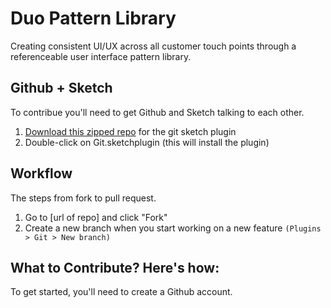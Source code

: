 # Duo Pattern Library
Creating consistent UI/UX across all customer touch points through a referenceable user interface pattern library.

## Github + Sketch
To contribue you'll need to get Github and Sketch talking to each other.

1. <a href="https://github.com/mathieudutour/git-sketch-plugin/archive/master.zip">Download this zipped repo</a> for the git sketch plugin
2. Double-click on Git.sketchplugin (this will install the plugin)

## Workflow
The steps from fork to pull request.

1. Go to [url of repo] and click "Fork"
2. Create a new branch when you start working on a new feature <code>(Plugins > Git > New branch)</code>




## What to Contribute? Here's how:
To get started, you'll need to create a Github account.
